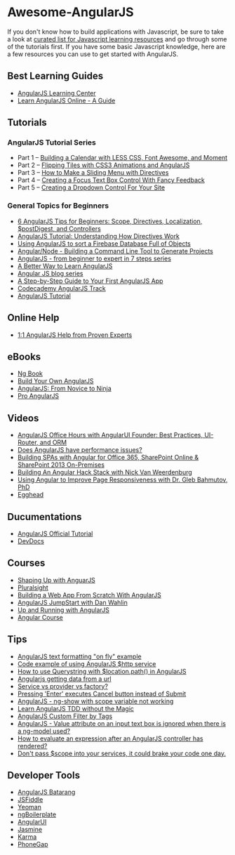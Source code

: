 # Awesome-AngularJS
If you don't know how to build applications with Javascript, be sure to take a look at [curated list for Javascript learning resources](https://www.codementor.io/learn-javascript-online) and go through some of the tutorials first. If you have some basic Javascript knowledge, here are a few resources you can use to get started with AngularJS.

## Best Learning Guides
  - [AngularJS Learning Center](https://www.codementor.io/angularjs)
  - [Learn AngularJS Online - A Guide](https://www.codementor.io/learn-angularjs)

## Tutorials

### AngularJS Tutorial Series

  - Part 1 – [Building a Calendar with LESS CSS, Font Awesome, and Moment](https://www.codementor.io/angularjs/tutorial/angularjs-calendar-directives-less-cess-moment-font-awesome)
  - Part 2 – [Flipping Tiles with CSS3 Animations and AngularJS](https://www.codementor.io/angularjs/tutorial/animated-flip-tiles-css3-angularjs)
  - Part 3 – [How to Make a Sliding Menu with Directives](https://www.codementor.io/angularjs/tutorial/making-a-sliding-menu-with-directives-less-css)
  - Part 4 – [Creating a Focus Text Box Control With Fancy Feedback][]
  - Part 5 – [Creating a Dropdown Control For Your Site][create]

### General Topics for Beginners
  - [6 AngularJS Tips for Beginners: Scope, Directives, Localization, $postDigest, and Controllers](https://www.codementor.io/angularjs/tutorial/6-angularjs-tips-scope-directives-localization-postdigest-controllers)
  - [AngularJS Tutorial: Understanding How Directives Work](https://www.codementor.io/angularjs/tutorial/how-angular-directive-scope-work)
  - [Using AngularJS to sort a Firebase Database Full of Objects](https://www.codementor.io/angularjs/tutorial/firebase-angular-sort-objects)
  - [Angular/Node - Building a Command Line Tool to Generate Projects](https://www.codementor.io/angularjs/tutorial/angular-node-building-a-command-line-tool-to-generate-projects)
  - [AngularJS - from beginner to expert in 7 steps series](http://www.ng-newsletter.com/)
  - [A Better Way to Learn AngularJS](https://thinkster.io/angulartutorial/a-better-way-to-learn-angularjs/)
  - [Angular JS blog series](http://lostechies.com/gabrielschenker/2014/02/26/angular-js-blog-series-table-of-content/)
  - [A Step-by-Step Guide to Your First AngularJS App](http://www.toptal.com/angular-js/a-step-by-step-guide-to-your-first-angularjs-app)
  - [Codecademy AngularJS Track](http://www.codecademy.com/courses/javascript-advanced-en-2hJ3J/0/1)
  - [AngularJS Tutorial](http://tutorials.jenkov.com/angularjs/index.html)


## Online Help
  - [1:1 AngularJS Help from Proven Experts](https://www.codementor.io/angularjs-experts)


## eBooks
  - [Ng Book](https://www.ng-book.com/)
  - [Build Your Own AngularJS](http://teropa.info/build-your-own-angular)
  - [AngularJS: From Novice to Ninja](https://learnable.com/books/angularjs-novice-to-ninja/)
  - [Pro AngularJS](http://www.amazon.com/Pro-AngularJS-Experts-Voice-Development-ebook/dp/B00HX4PJ9I/ref=tmm_kin_title_0?_encoding=UTF8&amp;sr=&amp;qid=)


## Videos
  - [AngularJS Office Hours with AngularUI Founder: Best Practices, UI-Router, and ORM](https://www.codementor.io/angularjs/tutorial/angularjs-best-practices-ui-router-orm)
  - [Does AngularJS have performance issues? ](https://www.codementor.io/officehours/1395094426/does-angularjs-have-performance-issues-a-conversation-with-stepan-suvorov)
  - [Building SPAs with Angular for Office 365, SharePoint Online & SharePoint 2013 On-Premises
](https://www.codementor.io/officehours/0639154029/angular-office-365)
  - [Building An Angular Hack Stack with Nick Van Weerdenburg](https://www.codementor.io/officehours/4601930522/building-an-angular-hack-stack)
  - [Using Angular to Improve Page Responsiveness with Dr. Gleb Bahmutov, PhD 
](https://www.codementor.io/officehours/6031492531/using-angular-to-improve-page-responsiveness-with-dr-gleb-bahmutov-phd)
  - [Egghead](https://egghead.io/)
  


## Ducumentations
  - [AngularJS Official Tutorial](https://docs.angularjs.org/tutorial)
  - [DevDocs](http://devdocs.io/)


## Courses 
  - [Shaping Up with AnguarJS](https://www.codeschool.com/courses/shaping-up-with-angular-js)
  - [Pluralsight](http://www.pluralsight.com/courses/table-of-contents/angularjs-get-started)
  - [Building a Web App From Scratch With AngularJS](http://code.tutsplus.com/courses/building-a-web-app-from-scratch-with-angularjs)
  - [AngularJS JumpStart with Dan Wahlin](https://www.udemy.com/angularjs-jumpstart/?sl=E0EYdlw9RBMALEwzBwZX)
  - [Up and Running with AngularJS](http://www.lynda.com/AngularJS-tutorials/Up-Running-AngularJS/154414-2.html)
  - [Angular Course](https://www.angularcourse.com/#/)


## Tips
  - [AngularJS text formatting "on fly" example ](https://www.codementor.io/tips/3731824334/angularjs-text-formatting-on-fly-example)
  - [Code example of using AngularJS $http service](https://www.codementor.io/tips/3815274433/code-example-of-using-angularjs-http-service)
  - [How to use Querystring with $location.path() in AngularJS](https://www.codementor.io/tips/9133438272/how-to-use-querystring-with-location-path-in-angularjs)
  - [Angularjs getting data from a url](https://www.codementor.io/tips/2412383713/angularjs-getting-data-from-a-url)
  - [Service vs provider vs factory?](https://www.codementor.io/tips/8333241789/service-vs-provider-vs-factory)
  - [Pressing 'Enter' executes Cancel button instead of Submit](https://www.codementor.io/tips/8122473135/pressing-enter-executes-cancel-button-instead-of-submit)
  - [AngularJS - ng-show with scope variable not working](https://www.codementor.io/tips/1815274633/angularjs-ng-show-with-scope-variable-not-working)
  - [Learn AngularJS TDD without the Magic](https://www.codementor.io/tips/7823420131/learn-angularjs-tdd-without-the-magic)
  - [AngularJS Custom Filter by Tags](https://www.codementor.io/tips/8162473131/angularjs-custom-filter-by-tags)
  - [AngularJS - Value attribute on an input text box is ignored when there is a ng-model used?](https://www.codementor.io/tips/3712934848/angularjs-value-attribute-on-an-input-text-box-is-ignored-when-there-is-a-ng-model-used)
  - [How to evaluate an expression after an AngularJS controller has rendered?](https://www.codementor.io/tips/7214283378/how-to-evaluate-an-expression-after-an-angularjs-controller-has-rendered)
  - [Don't pass $scope into your services, it could brake your code one day.](https://www.codementor.io/tips/7914213378/don-t-pass-scope-into-your-services-it-could-brake-your-code-one-day)



## Developer Tools
  - [AngularJS Batarang](https://chrome.google.com/webstore/detail/ighdmehidhipcmcojjgiloacoafjmpfk)
  - [JSFiddle](http://jsfiddle.net/)
  - [Yeoman](http://yeoman.io/)
  - [ngBoilerplate](http://joshdmiller.github.io/ng-boilerplate/#/home)
  - [AngularUI](http://angular-ui.github.io/)
  - [Jasmine](http://jasmine.github.io/)
  - [Karma](http://karma-runner.github.io/0.12/index.html)
  - [PhoneGap](http://phonegap.com/)

[Creating a Focus Text Box Control With Fancy Feedback]: https://www.codementor.io/angularjs/tutorial/focus-text-box-control-feedback-input-less-css
[create]: https://www.codementor.io/angularjs/tutorial/create-dropdown-control

